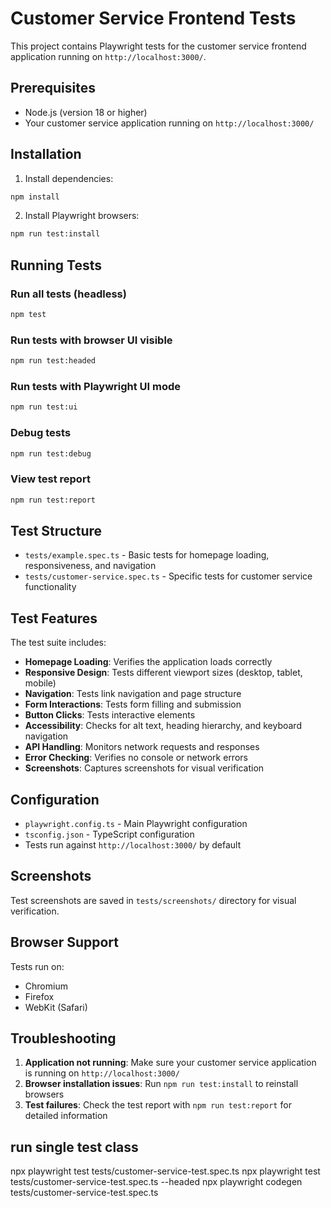 # Customer Service Frontend Tests

This project contains Playwright tests for the customer service frontend application running on `http://localhost:3000/`.

## Prerequisites

- Node.js (version 18 or higher)
- Your customer service application running on `http://localhost:3000/`

## Installation

1. Install dependencies:
```bash
npm install
```

2. Install Playwright browsers:
```bash
npm run test:install
```

## Running Tests

### Run all tests (headless)
```bash
npm test
```

### Run tests with browser UI visible
```bash
npm run test:headed
```

### Run tests with Playwright UI mode
```bash
npm run test:ui
```

### Debug tests
```bash
npm run test:debug
```

### View test report
```bash
npm run test:report
```

## Test Structure

- `tests/example.spec.ts` - Basic tests for homepage loading, responsiveness, and navigation
- `tests/customer-service.spec.ts` - Specific tests for customer service functionality

## Test Features

The test suite includes:

- **Homepage Loading**: Verifies the application loads correctly
- **Responsive Design**: Tests different viewport sizes (desktop, tablet, mobile)
- **Navigation**: Tests link navigation and page structure
- **Form Interactions**: Tests form filling and submission
- **Button Clicks**: Tests interactive elements
- **Accessibility**: Checks for alt text, heading hierarchy, and keyboard navigation
- **API Handling**: Monitors network requests and responses
- **Error Checking**: Verifies no console or network errors
- **Screenshots**: Captures screenshots for visual verification

## Configuration

- `playwright.config.ts` - Main Playwright configuration
- `tsconfig.json` - TypeScript configuration
- Tests run against `http://localhost:3000/` by default

## Screenshots

Test screenshots are saved in `tests/screenshots/` directory for visual verification.

## Browser Support

Tests run on:
- Chromium
- Firefox
- WebKit (Safari)

## Troubleshooting

1. **Application not running**: Make sure your customer service application is running on `http://localhost:3000/`
2. **Browser installation issues**: Run `npm run test:install` to reinstall browsers
3. **Test failures**: Check the test report with `npm run test:report` for detailed information

## run single test class

npx playwright test tests/customer-service-test.spec.ts
npx playwright test tests/customer-service-test.spec.ts --headed
npx playwright codegen tests/customer-service-test.spec.ts
